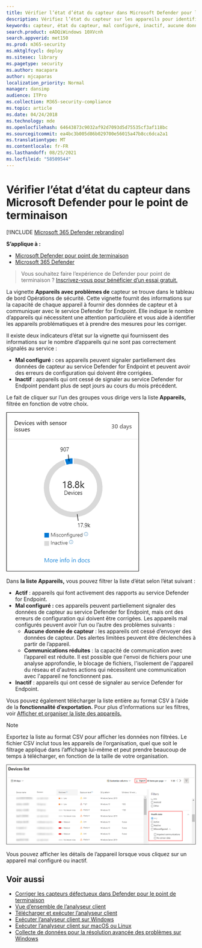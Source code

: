 ```yaml
---
title: Vérifier l’état d’état du capteur dans Microsoft Defender pour le point de terminaison
description: Vérifiez l’état du capteur sur les appareils pour identifier ceux qui sont mal configurés, inactifs ou qui ne rapportent pas de données de capteur.
keywords: capteur, état du capteur, mal configuré, inactif, aucune donnée de capteur, données du capteur, communications altérées, communication
search.product: eADQiWindows 10XVcnh
search.appverid: met150
ms.prod: m365-security
ms.mktglfcycl: deploy
ms.sitesec: library
ms.pagetype: security
ms.author: macapara
author: mjcaparas
localization_priority: Normal
manager: dansimp
audience: ITPro
ms.collection: M365-security-compliance
ms.topic: article
ms.date: 04/24/2018
ms.technology: mde
ms.openlocfilehash: 64643873c9032af92d7093d5d75535cf3af118bc
ms.sourcegitcommit: ea4bc3b005d86b029700e56015a47b8cc6dca2a1
ms.translationtype: MT
ms.contentlocale: fr-FR
ms.lasthandoff: 08/25/2021
ms.locfileid: "58509544"
---
```

# <a name="check-sensor-health-state-in-microsoft-defender-for-endpoint"></a>Vérifier l’état d’état du capteur dans Microsoft Defender pour le point de terminaison

[!INCLUDE [Microsoft 365 Defender rebranding](../../includes/microsoft-defender.md)]

**S’applique à :**
- [Microsoft Defender pour point de terminaison](https://go.microsoft.com/fwlink/p/?linkid=2154037)
- [Microsoft 365 Defender](https://go.microsoft.com/fwlink/?linkid=2118804)

> Vous souhaitez faire l’expérience de Defender pour point de terminaison ? [Inscrivez-vous pour bénéficier d’un essai gratuit.](https://signup.microsoft.com/create-account/signup?products=7f379fee-c4f9-4278-b0a1-e4c8c2fcdf7e&ru=https://aka.ms/MDEp2OpenTrial?ocid=docs-wdatp-checksensor-abovefoldlink)

La vignette **Appareils avec problèmes de** capteur se trouve dans le tableau de bord Opérations de sécurité. Cette vignette fournit des informations sur la capacité de chaque appareil à fournir des données de capteur et à communiquer avec le service Defender for Endpoint. Elle indique le nombre d’appareils qui nécessitent une attention particulière et vous aide à identifier les appareils problématiques et à prendre des mesures pour les corriger.

Il existe deux indicateurs d’état sur la vignette qui fournissent des informations sur le nombre d’appareils qui ne sont pas correctement signalés au service :

- **Mal configuré :** ces appareils peuvent signaler partiellement des données de capteur au service Defender for Endpoint et peuvent avoir des erreurs de configuration qui doivent être corrigées.
- **Inactif** : appareils qui ont cessé de signaler au service Defender for Endpoint pendant plus de sept jours au cours du mois précédent.

Le fait de cliquer sur l’un des groupes vous dirige vers la liste **Appareils,** filtrée en fonction de votre choix.

![Capture d’écran de la vignette Appareils avec problèmes de capteur](images/atp-devices-with-sensor-issues-tile.png)

Dans **la liste Appareils,** vous pouvez filtrer la liste d’état selon l’état suivant :

- **Actif** : appareils qui font activement des rapports au service Defender for Endpoint.
- **Mal configuré :** ces appareils peuvent partiellement signaler des données de capteur au service Defender for Endpoint, mais ont des erreurs de configuration qui doivent être corrigées. Les appareils mal configurés peuvent avoir l’un ou l’autre des problèmes suivants :
  - **Aucune donnée de capteur** : les appareils ont cessé d’envoyer des données de capteur. Des alertes limitées peuvent être déclenchées à partir de l’appareil.
  - **Communications réduites** : la capacité de communication avec l’appareil est réduite. Il est possible que l'envoi de fichiers pour une analyse approfondie, le blocage de fichiers, l'isolement de l'appareil du réseau et d'autres actions qui nécessitent une communication avec l'appareil ne fonctionnent pas.
- **Inactif** : appareils qui ont cessé de signaler au service Defender for Endpoint.

Vous pouvez également télécharger la liste entière au format CSV à l’aide de la **fonctionnalité d’exportation.** Pour plus d’informations sur les filtres, voir [Afficher et organiser la liste des appareils.](machines-view-overview.md)

> [!NOTE]
> Exportez la liste au format CSV pour afficher les données non filtrées. Le fichier CSV inclut tous les appareils de l’organisation, quel que soit le filtrage appliqué dans l’affichage lui-même et peut prendre beaucoup de temps à télécharger, en fonction de la taille de votre organisation.

![Capture d’écran de la page Liste des appareils](images/atp-devices-list-page.png)

Vous pouvez afficher les détails de l’appareil lorsque vous cliquez sur un appareil mal configuré ou inactif.

## <a name="see-also"></a>Voir aussi

- [Corriger les capteurs défectueux dans Defender pour le point de terminaison](fix-unhealthy-sensors.md)
- [Vue d’ensemble de l’analyseur client](overview-client-analyzer.md)
- [Télécharger et exécuter l’analyseur client](download-client-analyzer.md)
- [Exécuter l’analyseur client sur Windows](run-analyzer-windows.md)
- [Exécuter l’analyseur client sur macOS ou Linux](run-analyzer-macos-linux.md)
- [Collecte de données pour la résolution avancée des problèmes sur Windows](data-collection-analyzer.md)

